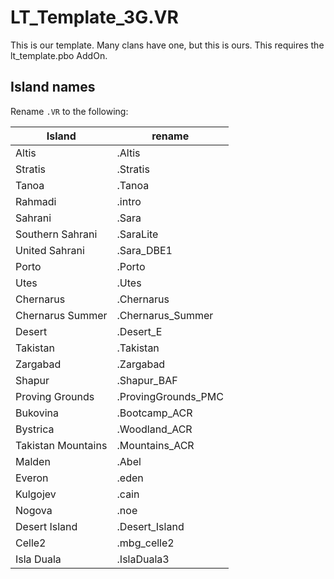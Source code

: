 # LT_Template_3G.VR
This is our template. Many clans have one, but this is ours.
This requires the lt_template.pbo AddOn.

## Island names
Rename `.VR` to the following:

| Island | rename |
| --- | --- |
| Altis | .Altis |
| Stratis | .Stratis |
| Tanoa | .Tanoa |
| Rahmadi | .intro |
| Sahrani | .Sara |
| Southern Sahrani | .SaraLite |
| United Sahrani | .Sara_DBE1 |
| Porto | .Porto |
| Utes | .Utes |
| Chernarus | .Chernarus |
| Chernarus Summer | .Chernarus_Summer |
| Desert | .Desert_E |
| Takistan | .Takistan |
| Zargabad | .Zargabad |
| Shapur | .Shapur_BAF |
| Proving Grounds | .ProvingGrounds_PMC |
| Bukovina | .Bootcamp_ACR |
| Bystrica | .Woodland_ACR |
| Takistan Mountains | .Mountains_ACR |
| Malden | .Abel |
| Everon | .eden |
| Kulgojev | .cain |
| Nogova | .noe |
| Desert Island | .Desert_Island |
| Celle2 | .mbg_celle2 |
| Isla Duala | .IslaDuala3 |
